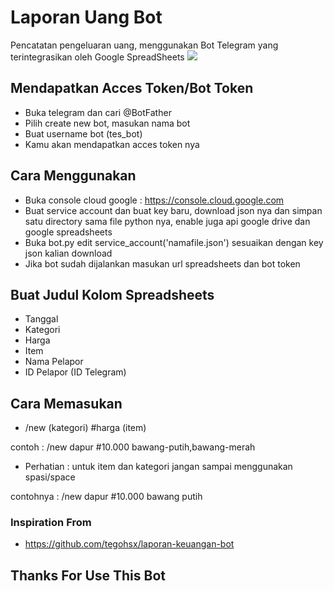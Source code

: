 # Laporan Uang Bot
Pencatatan pengeluaran uang, menggunakan Bot Telegram yang terintegrasikan oleh Google SpreadSheets
![](https://github.com/wannazid/Bot-Laporan-Keuangan/blob/main/Screenshot_2022-08-16-19-51-55-618_com.google.android.apps.docs.editors.sheets.jpg)
## Mendapatkan Acces Token/Bot Token
- Buka telegram dan cari @BotFather
- Pilih create new bot, masukan nama bot
- Buat username bot (tes_bot)
- Kamu akan mendapatkan acces token nya
## Cara Menggunakan
- Buka console cloud google : https://console.cloud.google.com
- Buat service account dan buat key baru, download json nya dan simpan satu directory sama file python nya, enable juga api google drive dan google spreadsheets
- Buka bot.py edit service_account('namafile.json') sesuaikan dengan key json kalian download
- Jika bot sudah dijalankan masukan url spreadsheets dan bot token
## Buat Judul Kolom Spreadsheets
- Tanggal
- Kategori
- Harga
- Item
- Nama Pelapor
- ID Pelapor (ID Telegram)
## Cara Memasukan
- /new (kategori) #harga (item)

contoh : /new dapur #10.000 bawang-putih,bawang-merah

- Perhatian : untuk item dan kategori jangan sampai menggunakan spasi/space

contohnya : /new dapur #10.000 bawang putih

### Inspiration From 
- https://github.com/tegohsx/laporan-keuangan-bot
## Thanks For Use This Bot
